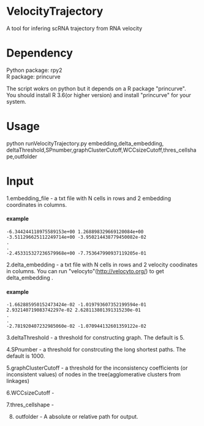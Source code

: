 # VelocityTrajectory
A tool for infering scRNA trajectory from RNA velocity
# Dependency
Python package:   rpy2
<br>R package:   princurve  

The script wokrs on python but it depends on a R package "princurve".   
You should install R 3.6(or higher version) and install "princurve" for your system.

# Usage
python runVelocityTrajectory.py embedding,delta_embedding,   deltaThreshold,SPnumber,graphClusterCutoff,WCCsizeCutoff,thres_cellshape,outfolder
# Input
1.embedding_file - a txt file with N cells in  rows and 2 embedding coordinates in columns.  
#### example  
```
-6.344244118975589153e+00 1.268898329669120084e+00
-3.511296625112249714e+00 -3.950214438779450082e-02
.
.
-2.453315327236579968e+00 -7.753647990937119205e-01
```

2.delta_embedding - a txt file with N cells in rows and 2 velocity coodinates in columns. You can run "velocyto"(http://velocyto.org/) to get delta_embedding .  
#### example  
```
-1.662885950152473424e-02 -1.019793607352199594e-01
2.932140719083742297e-02 2.628113801391315230e-01
.
.
-2.781920407232985060e-02 -1.070944132601359122e-02
```
3.deltaThreshold - a threshold for constructing graph. The default is 5.  

4.SPnumber - a threshold for constrcuting the long shortest paths. The default is 1000.  

5.graphClusterCutoff -  a threshold for the inconsistency coefficients (or inconsistent values) of nodes in the tree(agglomerative clusters from linkages)  

6.WCCsizeCutoff - 

7.thres_cellshape - 

8. outfolder - A absolute or relative path for output. 

